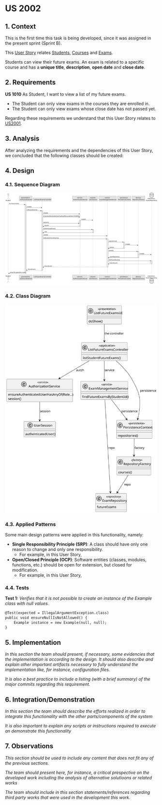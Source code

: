 # US 2002

## 1. Context

This is the first time this task is being developed, since it was assigned in the present sprint (Sprint B).

This [User Story](../../Glossary.md)  relates [Students](../../Glossary.md), [Courses](../../Glossary.md) and [Exams](../../Glossary.md).

Students can view their future exams. An exam is related to a specific course and has a **unique title**, **description**, **open date** and **close date**.

## 2. Requirements

**US 1010** As Student, I want to view a list of my future exams.

- The Student can only view exams in the courses they are enrolled in.
- The Student can only view exams whose close date has not passed yet.

Regarding these requirements we understand that this User Story relates to [US2001](../US_2001/readme.md).

## 3. Analysis

After analyzing the requirements and the dependencies of this User Story, we concluded that the following classes should be created:

## 4. Design

### 4.1. Sequence Diagram

![Sequence Diagram](SD/ListFutureExams-SD.svg "List Student's Future Exams - Sequence Diagram")

### 4.2. Class Diagram

![Class Diagram](CD/ListFutureExams-CD.svg "List Student's Future Exams - Class Diagram")

### 4.3. Applied Patterns

Some main design patterns were applied in this functionality, namely:
- **Single Responsibility Principle (SRP)**: A class should have only one reason to change and only one responsibility.
  - For example, in this User Story,
- **Open/Closed Principle (OCP)**: Software entities (classes, modules, functions, etc.) should be open for extension, but closed for modification.
  - For example, in this User Story,

### 4.4. Tests

**Test 1:** *Verifies that it is not possible to create an instance of the Example class with null values.*

```
@Test(expected = IllegalArgumentException.class)
public void ensureNullIsNotAllowed() {
	Example instance = new Example(null, null);
}
````

## 5. Implementation

*In this section the team should present, if necessary, some evidencies that the implementation is according to the design. It should also describe and explain other important artifacts necessary to fully understand the implementation like, for instance, configuration files.*

*It is also a best practice to include a listing (with a brief summary) of the major commits regarding this requirement.*

## 6. Integration/Demonstration

*In this section the team should describe the efforts realized in order to integrate this functionality with the other parts/components of the system*

*It is also important to explain any scripts or instructions required to execute an demonstrate this functionality*

## 7. Observations

*This section should be used to include any content that does not fit any of the previous sections.*

*The team should present here, for instance, a critical prespective on the developed work including the analysis of alternative solutioons or related works*

*The team should include in this section statements/references regarding third party works that were used in the development this work.* 
